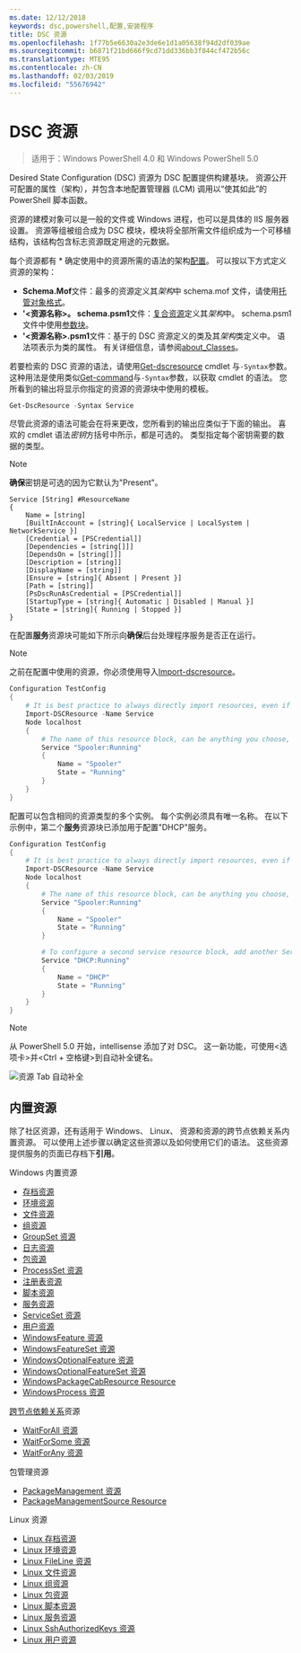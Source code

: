 ```yaml
---
ms.date: 12/12/2018
keywords: dsc,powershell,配置,安装程序
title: DSC 资源
ms.openlocfilehash: 1f77b5e6630a2e3de6e1d1a05638f94d2df039ae
ms.sourcegitcommit: b6871f21bd666f9cd71dd336bb3f844cf472b56c
ms.translationtype: MTE95
ms.contentlocale: zh-CN
ms.lasthandoff: 02/03/2019
ms.locfileid: "55676942"
---
```

# <a name="dsc-resources"></a>DSC 资源

>适用于：Windows PowerShell 4.0 和 Windows PowerShell 5.0

Desired State Configuration (DSC) 资源为 DSC 配置提供构建基块。 资源公开可配置的属性（架构），并包含本地配置管理器 (LCM) 调用以“使其如此”的 PowerShell 脚本函数。

资源的建模对象可以是一般的文件或 Windows 进程，也可以是具体的 IIS 服务器设置。  资源等组被组合成为 DSC 模块，模块将全部所需文件组织成为一个可移植结构，该结构包含标志资源既定用途的元数据。

每个资源都有 * 确定使用中的资源所需的语法的架构[配置](../configurations/configurations.md)。 可以按以下方式定义资源的架构：

- **Schema.Mof**文件：最多的资源定义其*架构*中 schema.mof 文件，请使用[托管对象格式](/windows/desktop/wmisdk/managed-object-format--mof-)。
- **'\<资源名称\>。 schema.psm1**文件：[复合资源](../configurations/compositeConfigs.md)定义其*架构*中<ResourceName>。 schema.psm1 文件中使用[参数块](/powershell/module/microsoft.powershell.core/about/about_functions?view=powershell-6#functions-with-parameters)。
- **'\<资源名称\>.psm1**文件：基于的 DSC 资源定义的类及其*架构*类定义中。 语法项表示为类的属性。 有关详细信息，请参阅[about_Classes](/powershell/module/psdesiredstateconfiguration/about/about_classes_and_dsc)。

若要检索的 DSC 资源的语法，请使用[Get-dscresource](/powershell/module/PSDesiredStateConfiguration/Get-DscResource) cmdlet 与`-Syntax`参数。 这种用法是使用类似[Get-command](/powershell/module/microsoft.powershell.core/get-command)与`-Syntax`参数，以获取 cmdlet 的语法。 您所看到的输出将显示你指定的资源的资源块中使用的模板。

```powershell
Get-DscResource -Syntax Service
```

尽管此资源的语法可能会在将来更改，您所看到的输出应类似于下面的输出。 喜欢的 cmdlet 语法*密钥*方括号中所示，都是可选的。 类型指定每个密钥需要的数据的类型。

> [!NOTE]
> **确保**密钥是可选的因为它默认为"Present"。

```output
Service [String] #ResourceName
{
    Name = [string]
    [BuiltInAccount = [string]{ LocalService | LocalSystem | NetworkService }]
    [Credential = [PSCredential]]
    [Dependencies = [string[]]]
    [DependsOn = [string[]]]
    [Description = [string]]
    [DisplayName = [string]]
    [Ensure = [string]{ Absent | Present }]
    [Path = [string]]
    [PsDscRunAsCredential = [PSCredential]]
    [StartupType = [string]{ Automatic | Disabled | Manual }]
    [State = [string]{ Running | Stopped }]
}
```

在配置**服务**资源块可能如下所示向**确保**后台处理程序服务是否正在运行。

> [!NOTE]
> 之前在配置中使用的资源，你必须使用导入[Import-dscresource](../configurations/import-dscresource.md)。

```powershell
Configuration TestConfig
{
    # It is best practice to always directly import resources, even if the resource is a built-in resource.
    Import-DSCResource -Name Service
    Node localhost
    {
        # The name of this resource block, can be anything you choose, as long as it is of type [String] as indicated by the schema.
        Service "Spooler:Running"
        {
            Name = "Spooler"
            State = "Running"
        }
    }
}
```

配置可以包含相同的资源类型的多个实例。 每个实例必须具有唯一名称。 在以下示例中，第二个**服务**资源块已添加用于配置"DHCP"服务。

```powershell
Configuration TestConfig
{
    # It is best practice to always directly import resources, even if the resource is a built-in resource.
    Import-DSCResource -Name Service
    Node localhost
    {
        # The name of this resource block, can be anything you choose, as long as it is of type [String] as indicated by the schema.
        Service "Spooler:Running"
        {
            Name = "Spooler"
            State = "Running"
        }

        # To configure a second service resource block, add another Service resource block and use a unique name.
        Service "DHCP:Running"
        {
            Name = "DHCP"
            State = "Running"
        }
    }
}
```

> [!NOTE]
> 从 PowerShell 5.0 开始，intellisense 添加了对 DSC。 这一新功能，可使用\<选项卡\>并\<Ctrl + 空格键\>到自动补全键名。

![资源 Tab 自动补全](../media/resource-tabcompletion.png)

## <a name="built-in-resources"></a>内置资源

除了社区资源，还有适用于 Windows、 Linux、 资源和资源的跨节点依赖关系内置资源。 可以使用上述步骤以确定这些资源以及如何使用它们的语法。 这些资源提供服务的页面已存档下**引用**。

Windows 内置资源

* [存档资源](../reference/resources/windows/archiveResource.md)
* [环境资源](../reference/resources/windows/environmentResource.md)
* [文件资源](../reference/resources/windows/fileResource.md)
* [组资源](../reference/resources/windows/groupResource.md)
* [GroupSet 资源](../reference/resources/windows/groupSetResource.md)
* [日志资源](../reference/resources/windows/logResource.md)
* [包资源](../reference/resources/windows/packageResource.md)
* [ProcessSet 资源](../reference/resources/windows/ProcessSetResource.md)
* [注册表资源](../reference/resources/windows/registryResource.md)
* [脚本资源](../reference/resources/windows/scriptResource.md)
* [服务资源](../reference/resources/windows/serviceResource.md)
* [ServiceSet 资源](../reference/resources/windows/serviceSetResource.md)
* [用户资源](../reference/resources/windows/userResource.md)
* [WindowsFeature 资源](../reference/resources/windows/windowsFeatureResource.md)
* [WindowsFeatureSet 资源](../reference/resources/windows/windowsFeatureSetResource.md)
* [WindowsOptionalFeature 资源](../reference/resources/windows/windowsOptionalFeatureResource.md)
* [WindowsOptionalFeatureSet 资源](../reference/resources/windows/windowsOptionalFeatureSetResource.md)
* [WindowsPackageCabResource Resource](../reference/resources/windows/windowsPackageCabResource.md)
* [WindowsProcess 资源](../reference/resources/windows/windowsProcessResource.md)

[跨节点依赖关系](../configurations/crossNodeDependencies.md)资源

* [WaitForAll 资源](../reference/resources/windows/waitForAllResource.md)
* [WaitForSome 资源](../reference/resources/windows/waitForSomeResource.md)
* [WaitForAny 资源](../reference/resources/windows/waitForAnyResource.md)

包管理资源

* [PackageManagement 资源](../reference/resources/packagemanagement/PackageManagementDscResource.md)
* [PackageManagementSource Resource](../reference/resources/packagemanagement/PackageManagementSourceDscResource.md)

Linux 资源

* [Linux 存档资源](../reference/resources/linux/lnxArchiveResource.md)
* [Linux 环境资源](../reference/resources/linux/lnxEnvironmentResource.md)
* [Linux FileLine 资源](../reference/resources/linux/lnxFileLineResource.md)
* [Linux 文件资源](../reference/resources/linux/lnxFileResource.md)
* [Linux 组资源](../reference/resources/linux/lnxGroupResource.md)
* [Linux 包资源](../reference/resources/linux/lnxPackageResource.md)
* [Linux 脚本资源](../reference/resources/linux/lnxScriptResource.md)
* [Linux 服务资源](../reference/resources/linux/lnxServiceResource.md)
* [Linux SshAuthorizedKeys 资源](../reference/resources/linux/lnxSshAuthorizedKeysResource.md)
* [Linux 用户资源](../reference/resources/linux/lnxUserResource.md)
